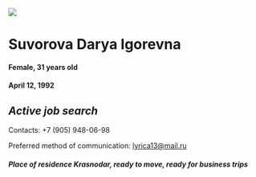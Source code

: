 ![](https://stavropol.hh.ru/photo/737679240.jpeg?t=1697191216&h=w0XgBtlu03IitPpntfxGuQ)






# Suvorova Darya Igorevna

#### Female, 31 years old 

#### April 12, 1992

 ## *Active job search*

 Contacts:
 +7 (905) 948-06-98 
 
 Preferred method of communication:
lyrica13@mail.ru

#### *Place of residence Krasnodar, ready to move, ready for business trips*
